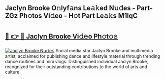 ## Jaclyn Brooke O𝚗lyf𝚊ns Le𝚊𝚔ed N𝚞𝚍es - Part-ZGz Ph𝚘tos Vi𝚍eo - H𝚘t Part Le𝚊𝚔s M1IqC

# <h2><a href="http://hffu90.feru.top/?c=Jaclyn+Brooke">🔗 👉 🔴 Jaclyn Brooke Vi𝚍𝚎o Ph𝚘t𝚘𝚜</a></h2>

[![Jaclyn Brooke Nu𝚍𝚎s](https://i.imgur.com/0TWrTi3.gif)](http://hffu90.feru.top/?c=Jaclyn+Brooke)
Social media star Jaclyn Brooke and multimedia artist, acclaimed for publishing dance and lifestyle material through trending dance routines and mini vlogs. Distinguished individual Jaclyn Brooke, recognized for their outstanding contributions to the world of arts and culture. 
